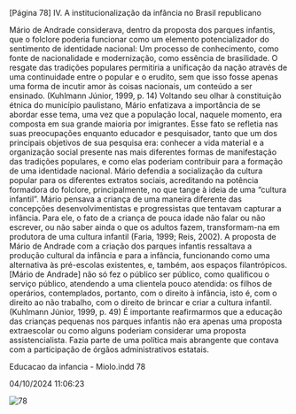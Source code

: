[Página 78]
IV. A institucionalização da infância no Brasil republicano

Mário de Andrade considerava, dentro da proposta dos parques
infantis, que o folclore poderia funcionar como um elemento potencializador do sentimento de identidade nacional:
Um processo de conhecimento, como fonte de nacionalidade
e modernização, como essência de brasilidade. O resgate das
tradições populares permitiria a unificação da nação através
de uma continuidade entre o popular e o erudito, sem que isso
fosse apenas uma forma de incutir amor às coisas nacionais,
um conteúdo a ser ensinado.
(Kuhlmann Júnior, 1999, p. 14)
Voltando seu olhar à constituição étnica do município paulistano,
Mário enfatizava a importância de se abordar esse tema, uma vez que
a população local, naquele momento, era composta em sua grande
maioria por imigrantes.
Esse fato se refletia nas suas preocupações enquanto educador e
pesquisador, tanto que um dos principais objetivos de sua pesquisa
era: conhecer a vida material e a organização social presente nas mais
diferentes formas de manifestação das tradições populares, e como
elas poderiam contribuir para a formação de uma identidade nacional.
Mário defendia a socialização da cultura popular para os diferentes
extratos sociais, acreditando na potência formadora do folclore, principalmente, no que tange à ideia de uma “cultura infantil”.
Mário pensava a criança de uma maneira diferente das concepções
desenvolvimentistas e progressistas que tentavam capturar a infância.
Para ele, o fato de a criança de pouca idade não falar ou não escrever,
ou não saber ainda o que os adultos fazem, transformam-na em produtora de uma cultura infantil (Faria, 1999; Reis, 2002).
A proposta de Mário de Andrade com a criação dos parques infantis
ressaltava a produção cultural da infância e para a infância, funcionando como uma alternativa às pré-escolas existentes, e, também, aos
espaços filantrópicos.
[Mário de Andrade] não só fez o público ser público, como
qualificou o serviço público, atendendo a uma clientela pouco
atendida: os filhos de operários, contemplados, portanto, com
o direito à infância, isto é, com o direito ao não trabalho, com
o direito de brincar e criar a cultura infantil.
(Kuhlmann Júnior, 1999, p. 49)
É importante reafirmarmos que a educação das crianças pequenas
nos parques infantis não era apenas uma proposta extraescolar ou
como alguns poderiam considerar uma proposta assistencialista. Fazia
parte de uma política mais abrangente que contava com a participação
de órgãos administrativos estatais.


Educacao da infancia - Miolo.indd 78

04/10/2024 11:06:23

![78](./img/page_78-01.jpg)

